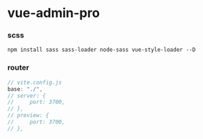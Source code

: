 # vue-admin-pro

### scss

```
npm install sass sass-loader node-sass vue-style-loader --D
```

### router

```js
// vite.config.js
base: "./",
// server: {
//     port: 3700,
// },
// preview: {
//     port: 3700,
// },
```
